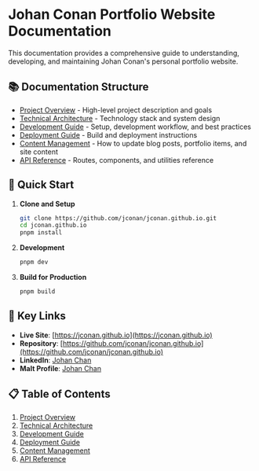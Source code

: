 # Johan Conan Portfolio Website Documentation

This documentation provides a comprehensive guide to understanding, developing, and maintaining Johan Conan's personal portfolio website.

## 📚 Documentation Structure

- [Project Overview](./01-project-overview.md) - High-level project description and goals
- [Technical Architecture](./02-technical-architecture.md) - Technology stack and system design
- [Development Guide](./03-development-guide.md) - Setup, development workflow, and best practices
- [Deployment Guide](./04-deployment-guide.md) - Build and deployment instructions
- [Content Management](./05-content-management.md) - How to update blog posts, portfolio items, and site content
- [API Reference](./06-api-reference.md) - Routes, components, and utilities reference

## 🚀 Quick Start

1. **Clone and Setup**
   ```bash
   git clone https://github.com/jconan/jconan.github.io.git
   cd jconan.github.io
   pnpm install
   ```

2. **Development**
   ```bash
   pnpm dev
   ```

3. **Build for Production**
   ```bash
   pnpm build
   ```

## 🔗 Key Links

- **Live Site**: [https://jconan.github.io](https://jconan.github.io)
- **Repository**: [https://github.com/jconan/jconan.github.io](https://github.com/jconan/jconan.github.io)
- **LinkedIn**: [Johan Chan](https://www.linkedin.com/in/johan-chan/)
- **Malt Profile**: [Johan Chan](https://www.malt.fr/profile/johanchan)

## 📋 Table of Contents

1. [Project Overview](./01-project-overview.md)
2. [Technical Architecture](./02-technical-architecture.md)
3. [Development Guide](./03-development-guide.md)
4. [Deployment Guide](./04-deployment-guide.md)
5. [Content Management](./05-content-management.md)
6. [API Reference](./06-api-reference.md)